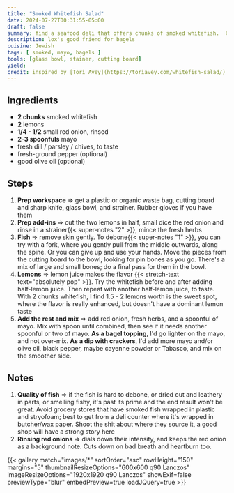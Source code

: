 ```yaml
---
title: "Smoked Whitefish Salad"
date: 2024-07-27T00:31:55-05:00
draft: false
summary: find a seafood deli that offers chunks of smoked whitefish.  Couple of those, couple lemons and some red onion + fresh herbs, with just enough mayo, and you've got whitefish salad.
description: lox's good friend for bagels
cuisine: Jewish
tags: [ smoked, mayo, bagels ]
tools: [glass bowl, stainer, cutting board]
yield:
credit: inspired by [Tori Avey](https://toriavey.com/whitefish-salad/)
---
```


## Ingredients

* **2 chunks** smoked whitefish
* **2** lemons
* **1/4 - 1/2** small red onion, rinsed
* **2-3 spoonfuls** mayo
* fresh dill / parsley / chives, to taste
* fresh-ground pepper (optional)
* good olive oil (optional)

## Steps

1. **Prep workspace** => get a plastic or organic waste bag, cutting board and sharp knife, glass bowl, and strainer.  Rubber gloves if you have them
2. **Prep add-ins** => cut the two lemons in half, small dice the red onion and rinse in a strainer{{< super-notes "2" >}}, mince the fresh herbs
3. **Fish** => remove skin gently.  To debone{{< super-notes "1" >}}, you can try with a fork, where you gently pull from the middle outwards, along the spine.  Or you can give up and use your hands.  Move the pieces from the cutting board to the bowl, looking for pin bones as you go.  There's a mix of large and small bones; do a final pass for them in the bowl.
4. **Lemons** => lemon juice makes the flavor {{< stretch-text text="absolutely pop" >}}.  Try the whitefish before and after adding half-lemon juice.  Then repeat with another half-lemon juice, to taste.  With 2 chunks whitefish, I find 1.5 - 2 lemons worth is the sweet spot, where the flavor is really enhanced, but doesn't have a dominant lemon taste
5. **Add the rest and mix** => add red onion, fresh herbs, and a spoonful of mayo.  Mix with spoon until combined, then see if it needs another spoonful or two of mayo.  **As a bagel topping**, I'd go lighter on the mayo, and not over-mix.  **As a dip with crackers**, I'd add more mayo and/or olive oil, black pepper, maybe cayenne powder or Tabasco, and mix on the smoother side.

## Notes

1. **Quality of fish** => if the fish is hard to debone, or dried out and leathery in parts, or smelling fishy, it's past its prime and the end result won't be great.  Avoid grocery stores that have smoked fish wrapped in plastic and stryofoam; best to get from a deli counter where it's wrapped in butcher/wax paper.  Shoot the shit about where they source it, a good shop will have a strong story here
2. **Rinsing red onions** => dials down their intensity, and keeps the red onion as a background note.  Cuts down on bad breath and heartburn too.

{{< gallery match="images/*" sortOrder="asc" rowHeight="150" margins="5" thumbnailResizeOptions="600x600 q90 Lanczos" imageResizeOptions="1920x1920 q90 Lanczos" showExif=false previewType="blur" embedPreview=true loadJQuery=true >}}
